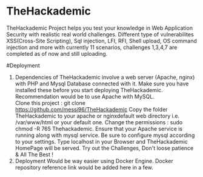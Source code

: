 # TheHackademic
TheHackademic Project helps you test your knowledge in Web Application Security with realistic real world challenges. Different type of vulnerabilites XSS(Cross-Site Scripting), Sql injection, LFI, RFI, Shell upload, OS command injection and more with currently 11 scenarios, challenges 1,3,4,7 are completed as of now and still uploading.

#Deployment
1. Dependencies of TheHackademic involve a web server (Apache, nginx) with PHP and Mysql Database connected with it. Make sure      you have installed these before you start deploying TheHackademic. Recommendation would be to use Apache with MySQL.  
   Clone this project : git clone https://github.com/messi96/TheHackademic
   Copy the folder TheHackademic to your apache or nginxdefault web directory i.e. /var/www/html or your default one.
   Change the permissions : sudo chmod -R 765 Thehackademic.
   Ensure that your Apache service is running along with mysql service.
   Be sure to configure mysql according to your settings.
   Type localhost in your Browser and TheHackademic HomePage will be served. 
   Try out the Challenges, Don't loose patience & All The Best !
2. Deployment Would be way easier using Docker Engine. Docker repository reference link would be added here in a few. 
